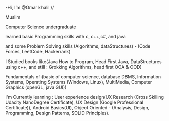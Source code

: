 -Hi, I’m @Omar khalil // 

Muslim

Computer Science undergraduate

learned basic Programming skills with c, c++,c#, and java

and some Problem Solving skills (Algorithms, dataStructures) - (Code Forces, LeetCode, Hackerrank)

I Studied books like(Java How to Program, Head First Java, DataStructures using c++, and still : Grokking Algorithms,  head first OOA & OOD)

Fundamentals of (basic of computer science, database DBMS, Information Systems, Operating Systems (Windows, Linux), MultiMedia, Computer Graphics (openGL, java GUI))


I'm Currently learning : 
User experience design(UX Research (Cross Skilling Udacity NanoDegree Certificate), UX Design (Google Professional Certificate)),
Android Basics(UI),
Object Oriented - (Analysis, Design, Programming, Design Patterns, SOLID Principles).
